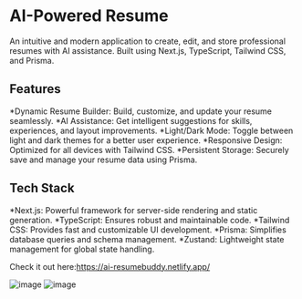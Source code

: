 
# AI-Powered Resume

An intuitive and modern application to create, edit, and store professional resumes with AI assistance. Built using Next.js, TypeScript, Tailwind CSS, and Prisma.

## Features

*Dynamic Resume Builder: Build, customize, and update your resume seamlessly.
*AI Assistance: Get intelligent suggestions for skills, experiences, and layout improvements.
*Light/Dark Mode: Toggle between light and dark themes for a better user experience.
*Responsive Design: Optimized for all devices with Tailwind CSS.
*Persistent Storage: Securely save and manage your resume data using Prisma.

## Tech Stack

*Next.js: Powerful framework for server-side rendering and static generation.
*TypeScript: Ensures robust and maintainable code.
*Tailwind CSS: Provides fast and customizable UI development.
*Prisma: Simplifies database queries and schema management.
*Zustand: Lightweight state management for global state handling.


Check it out here:https://ai-resumebuddy.netlify.app/

![image](https://github.com/user-attachments/assets/9eade5af-c917-4ad3-add2-c7dd08c0aec9)
![image](https://github.com/user-attachments/assets/7b927ded-916d-4e13-b48d-0d6d1fa48602)
